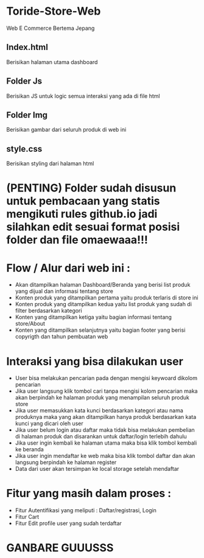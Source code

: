 # Toride-Store-Web
Web E Commerce Bertema Jepang

## Index.html 
Berisikan halaman utama dashboard 

## Folder Js
Berisikan JS untuk logic semua interaksi yang ada di file html

## Folder Img
Berisikan gambar dari seluruh produk di web ini

## style.css
Berisikan styling dari halaman html

# (PENTING) Folder sudah disusun untuk pembacaan yang statis mengikuti rules github.io jadi silahkan edit sesuai format posisi folder dan file omaewaaa!!!

# Flow / Alur dari web ini :
- Akan ditampilkan halaman Dashboard/Beranda yang berisi list produk yang dijual dan informasi tentang store
- Konten produk yang ditampilkan pertama yaitu produk terlaris di store ini
- Konten produk yang ditampilkan kedua yaitu list produk yang sudah di filter berdasarkan kategori
- Konten yang ditampilkan ketiga yaitu bagian informasi tentang store/About
- Konten yang ditampilkan selanjutnya yaitu bagian footer yang berisi copyrigth dan tahun pembuatan web

# Interaksi yang bisa dilakukan user
- User bisa melakukan pencarian pada dengan mengisi keywoard dikolom pencarian
- Jika user langsung klik tombol cari tanpa mengisi kolom pencarian maka akan berpindah ke halaman produk yang menampilan seluruh produk store
- Jika user memasukkan kata kunci berdasarkan kategori atau nama produknya maka yang akan ditampilkan hanya produk berdasarkan kata kunci yang dicari oleh user
- Jika user belum login atau daftar maka tidak bisa melakukan pembelian di halaman produk dan disarankan untuk daftar/login terlebih dahulu
- Jika user ingin kembali ke halaman utama maka bisa klik tombol kembali ke beranda
- Jika user ingin mendaftar ke web maka bisa klik tombol daftar dan akan langsung berpindah ke halaman register
- Data dari user akan tersimpan ke local storage setelah mendaftar

# Fitur yang masih dalam proses :
- Fitur Autentifikasi yang meliputi : Daftar/registrasi, Login
- Fitur Cart
- Fitur Edit profile user yang sudah terdaftar

# GANBARE GUUUSSS
